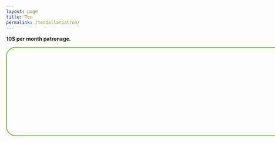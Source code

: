 ```yaml
---
layout: page
title: Ten
permalink: /tendollarpatron/
---
```

<strong>10$ per month patronage.</strong>
<div id="paypal-button-container-P-8GH618672N746935YMDKMW5Q" style="border-radius: 25px;
                            border: 2px solid #73AD21;
                            padding: 20px;
                            width: 80vw;
                            height: 200px;"></div>
<script src="https://www.paypal.com/sdk/js?client-id=AWUGJ1f2zd3MOq6tljQpNyx7U7oGNSR8aYAeJiAFnvfanpPVWOuCTYsdXlnBKVsDV4ArMGSlcNRjQoqJ&vault=true&intent=subscription" data-sdk-integration-source="button-factory"></script>
<script>
  paypal.Buttons({
      style: {
          shape: 'pill',
          color: 'silver',
          layout: 'vertical',
          label: 'subscribe'
      },
      createSubscription: function(data, actions) {
        return actions.subscription.create({
          /* Creates the subscription */
          plan_id: 'P-8GH618672N746935YMDKMW5Q'
        });
      },
      onApprove: function(data, actions) {
        alert(data.subscriptionID); // You can add optional success message for the subscriber here
      }
  }).render('#paypal-button-container-P-8GH618672N746935YMDKMW5Q'); // Renders the PayPal button
</script>
<br>
<br>
<br>
